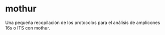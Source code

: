 # mothur

Una pequeña recopilación de los protocolos para el análisis de amplicones 16s o ITS con mothur.
